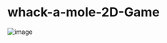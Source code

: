 # whack-a-mole-2D-Game


![image](https://github.com/user-attachments/assets/344d14b9-f302-4432-9ba0-c6b028ce66b9)
